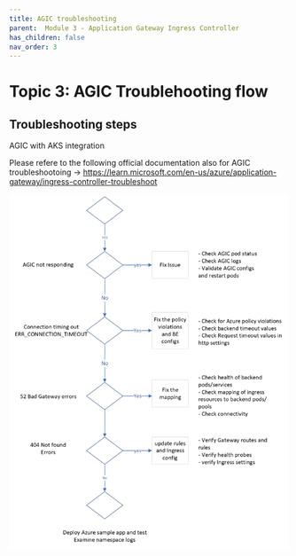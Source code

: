 ```yaml
---
title: AGIC troubleshooting
parent:  Module 3 - Application Gateway Ingress Controller
has_children: false
nav_order: 3
---
```


# Topic 3: AGIC Troublehooting flow



## Troubleshooting steps

AGIC with AKS integration

Please refere to the following official documentation also for AGIC troubleshootoing -> https://learn.microsoft.com/en-us/azure/application-gateway/ingress-controller-troubleshoot

![AGIC architecure](../../assets/images/module3/AGICTroubleshooting.png)

